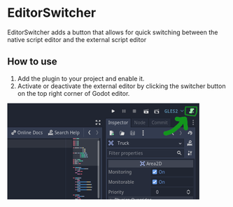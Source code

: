 # EditorSwitcher

EditorSwitcher adds a button that allows for quick switching between the native script editor and the external script editor


## How to use

1. Add the plugin to your project and enable it.
3. Activate or deactivate the external editor by clicking the switcher button on the top right corner of Godot editor.

![Screenshot](screenshots/EditorSwitcherPreview.png)
